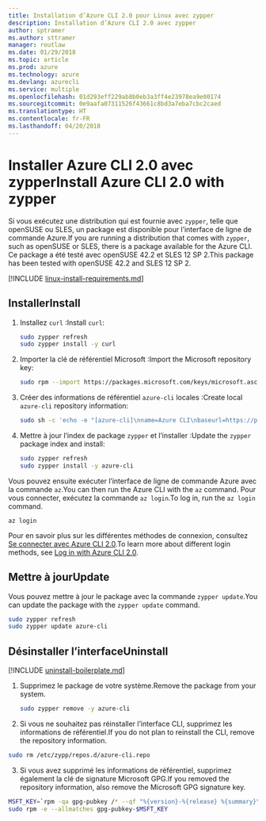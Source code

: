 ```yaml
---
title: Installation d’Azure CLI 2.0 pour Linux avec zypper
description: Installation d’Azure CLI 2.0 avec zypper
author: sptramer
ms.author: sttramer
manager: routlaw
ms.date: 01/29/2018
ms.topic: article
ms.prod: azure
ms.technology: azure
ms.devlang: azurecli
ms.service: multiple
ms.openlocfilehash: 01d293eff229ab8b0eb3a3ff4e23978ea9e00174
ms.sourcegitcommit: 0e9aafa07311526f43661c8bd3a7eba7cbc2caed
ms.translationtype: HT
ms.contentlocale: fr-FR
ms.lasthandoff: 04/20/2018
---
```

# <a name="install-azure-cli-20-with-zypper"></a><span data-ttu-id="f7cad-103">Installer Azure CLI 2.0 avec zypper</span><span class="sxs-lookup"><span data-stu-id="f7cad-103">Install Azure CLI 2.0 with zypper</span></span>

<span data-ttu-id="f7cad-104">Si vous exécutez une distribution qui est fournie avec `zypper`, telle que openSUSE ou SLES, un package est disponible pour l’interface de ligne de commande Azure.</span><span class="sxs-lookup"><span data-stu-id="f7cad-104">If you are running a distribution that comes with `zypper`, such as openSUSE or SLES, there is a package available for the Azure CLI.</span></span> <span data-ttu-id="f7cad-105">Ce package a été testé avec openSUSE 42.2 et SLES 12 SP 2.</span><span class="sxs-lookup"><span data-stu-id="f7cad-105">This package has been tested with openSUSE 42.2 and SLES 12 SP 2.</span></span>

[!INCLUDE [linux-install-requirements.md](includes/linux-install-requirements.md)]

## <a name="install"></a><span data-ttu-id="f7cad-106">Installer</span><span class="sxs-lookup"><span data-stu-id="f7cad-106">Install</span></span>

1. <span data-ttu-id="f7cad-107">Installez `curl` :</span><span class="sxs-lookup"><span data-stu-id="f7cad-107">Install `curl`:</span></span>

   ```bash
   sudo zypper refresh
   sudo zypper install -y curl
   ```

2. <span data-ttu-id="f7cad-108">Importer la clé de référentiel Microsoft :</span><span class="sxs-lookup"><span data-stu-id="f7cad-108">Import the Microsoft repository key:</span></span>

   ```bash
   sudo rpm --import https://packages.microsoft.com/keys/microsoft.asc
   ```

3. <span data-ttu-id="f7cad-109">Créer des informations de référentiel `azure-cli` locales :</span><span class="sxs-lookup"><span data-stu-id="f7cad-109">Create local `azure-cli` repository information:</span></span>

   ```bash
   sudo sh -c 'echo -e "[azure-cli]\nname=Azure CLI\nbaseurl=https://packages.microsoft.com/yumrepos/azure-cli\nenabled=1\ntype=rpm-md\ngpgcheck=1\ngpgkey=https://packages.microsoft.com/keys/microsoft.asc" > /etc/zypp/repos.d/azure-cli.repo'
   ```

4. <span data-ttu-id="f7cad-110">Mettre à jour l’index de package `zypper` et l’installer :</span><span class="sxs-lookup"><span data-stu-id="f7cad-110">Update the `zypper` package index and install:</span></span>

   ```bash
   sudo zypper refresh
   sudo zypper install -y azure-cli
   ```

<span data-ttu-id="f7cad-111">Vous pouvez ensuite exécuter l’interface de ligne de commande Azure avec la commande `az`.</span><span class="sxs-lookup"><span data-stu-id="f7cad-111">You can then run the Azure CLI with the `az` command.</span></span> <span data-ttu-id="f7cad-112">Pour vous connecter, exécutez la commande `az login`.</span><span class="sxs-lookup"><span data-stu-id="f7cad-112">To log in, run the `az login` command.</span></span>

```azurecli
az login
```

<span data-ttu-id="f7cad-113">Pour en savoir plus sur les différentes méthodes de connexion, consultez [Se connecter avec Azure CLI 2.0](authenticate-azure-cli.md).</span><span class="sxs-lookup"><span data-stu-id="f7cad-113">To learn more about different login methods, see [Log in with Azure CLI 2.0](authenticate-azure-cli.md).</span></span>

## <a name="update"></a><span data-ttu-id="f7cad-114">Mettre à jour</span><span class="sxs-lookup"><span data-stu-id="f7cad-114">Update</span></span>

<span data-ttu-id="f7cad-115">Vous pouvez mettre à jour le package avec la commande `zypper update`.</span><span class="sxs-lookup"><span data-stu-id="f7cad-115">You can update the package with the `zypper update` command.</span></span>

```bash
sudo zypper refresh
sudo zypper update azure-cli
```

## <a name="uninstall"></a><span data-ttu-id="f7cad-116">Désinstaller l’interface</span><span class="sxs-lookup"><span data-stu-id="f7cad-116">Uninstall</span></span>

[!INCLUDE [uninstall-boilerplate.md](includes/uninstall-boilerplate.md)]

1. <span data-ttu-id="f7cad-117">Supprimez le package de votre système.</span><span class="sxs-lookup"><span data-stu-id="f7cad-117">Remove the package from your system.</span></span>

    ```bash
    sudo zypper remove -y azure-cli
    ```

2. <span data-ttu-id="f7cad-118">Si vous ne souhaitez pas réinstaller l’interface CLI, supprimez les informations de référentiel.</span><span class="sxs-lookup"><span data-stu-id="f7cad-118">If you do not plan to reinstall the CLI, remove the repository information.</span></span>

  ```bash
  sudo rm /etc/zypp/repos.d/azure-cli.repo
  ```

3. <span data-ttu-id="f7cad-119">Si vous avez supprimé les informations de référentiel, supprimez également la clé de signature Microsoft GPG.</span><span class="sxs-lookup"><span data-stu-id="f7cad-119">If you removed the repository information, also remove the Microsoft GPG signature key.</span></span>

  ```bash
  MSFT_KEY=`rpm -qa gpg-pubkey /* --qf "%{version}-%{release} %{summary}\n" | grep Microsoft | awk '{print $1}'`
  sudo rpm -e --allmatches gpg-pubkey-$MSFT_KEY
  ```

